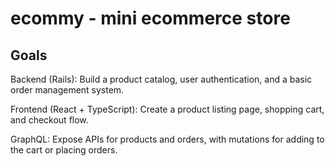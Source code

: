 # ecommy - mini ecommerce store


## Goals
Backend (Rails): Build a product catalog, user authentication, and a basic order management system.

Frontend (React + TypeScript): Create a product listing page, shopping cart, and checkout flow.

GraphQL: Expose APIs for products and orders, with mutations for adding to the cart or placing orders.
